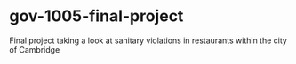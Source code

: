 # gov-1005-final-project
Final project taking a look at sanitary violations in restaurants within the city of Cambridge
